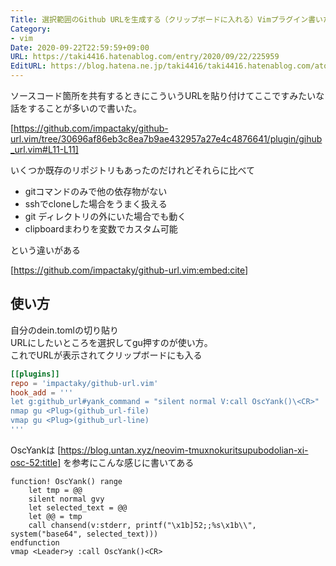 ```yaml
---
Title: 選択範囲のGithub URLを生成する（クリップボードに入れる）Vimプラグイン書いた
Category:
- vim
Date: 2020-09-22T22:59:59+09:00
URL: https://taki4416.hatenablog.com/entry/2020/09/22/225959
EditURL: https://blog.hatena.ne.jp/taki4416/taki4416.hatenablog.com/atom/entry/26006613631115787
---
```


ソースコード箇所を共有するときにこういうURLを貼り付けてここですみたいな話をすることが多いので書いた。

[https://github.com/impactaky/github-url.vim/tree/30696af86eb3c8ea7b9ae432957a27e4c4876641/plugin/gihub_url.vim#L11-L11]


いくつか既存のリポジトリもあったのだけれどそれらに比べて

* gitコマンドのみで他の依存物がない
* sshでcloneした場合をうまく扱える
* git ディレクトリの外にいた場合でも動く
* clipboardまわりを変数でカスタム可能


という違いがある


[https://github.com/impactaky/github-url.vim:embed:cite]


## 使い方

自分のdein.tomlの切り貼り  
URLにしたいところを選択してgu押すのが使い方。  
これでURLが表示されてクリップボードにも入る

```toml
[[plugins]]
repo = 'impactaky/github-url.vim'
hook_add = '''
let g:github_url#yank_command = "silent normal V:call OscYank()\<CR>"
nmap gu <Plug>(github_url-file)
vmap gu <Plug>(github_url-line)
'''
```

OscYankは
[https://blog.untan.xyz/neovim-tmuxnokuritsupubodolian-xi-osc-52:title]
を参考にこんな感じに書いてある


```vim
function! OscYank() range
    let tmp = @@
    silent normal gvy
    let selected_text = @@
    let @@ = tmp
    call chansend(v:stderr, printf("\x1b]52;;%s\x1b\\", system("base64", selected_text)))
endfunction
vmap <Leader>y :call OscYank()<CR>
```
